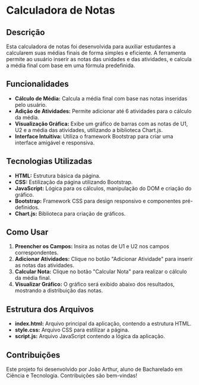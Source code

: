 # Calculadora de Notas

## Descrição

Esta calculadora de notas foi desenvolvida para auxiliar estudantes a calcularem suas médias finais de forma simples e eficiente. A ferramenta permite ao usuário inserir as notas das unidades e das atividades, e calcula a média final com base em uma fórmula predefinida.

## Funcionalidades

* **Cálculo de Média:** Calcula a média final com base nas notas inseridas pelo usuário.
* **Adição de Atividades:** Permite adicionar até 6 atividades para o cálculo da média.
* **Visualização Gráfica:** Exibe um gráfico de barras com as notas de U1, U2 e a média das atividades, utilizando a biblioteca Chart.js.
* **Interface Intuitiva:** Utiliza o framework Bootstrap para criar uma interface amigável e responsiva.

## Tecnologias Utilizadas

* **HTML:** Estrutura básica da página.
* **CSS:** Estilização da página utilizando Bootstrap.
* **JavaScript:** Lógica para os cálculos, manipulação do DOM e criação do gráfico.
* **Bootstrap:** Framework CSS para design responsivo e componentes pré-definidos.
* **Chart.js:** Biblioteca para criação de gráficos.

## Como Usar

1. **Preencher os Campos:** Insira as notas de U1 e U2 nos campos correspondentes.
2. **Adicionar Atividades:** Clique no botão "Adicionar Atividade" para inserir as notas das atividades.
3. **Calcular Nota:** Clique no botão "Calcular Nota" para realizar o cálculo da média final.
4. **Visualizar Gráfico:** O gráfico será exibido abaixo dos resultados, mostrando a distribuição das notas.

## Estrutura dos Arquivos

* **index.html:** Arquivo principal da aplicação, contendo a estrutura HTML.
* **style.css:** Arquivo CSS para estilizar a página.
* **script.js:** Arquivo JavaScript contendo a lógica da aplicação.

## Contribuições

Este projeto foi desenvolvido por João Arthur, aluno de Bacharelado em Ciência e Tecnologia. Contribuições são bem-vindas!
